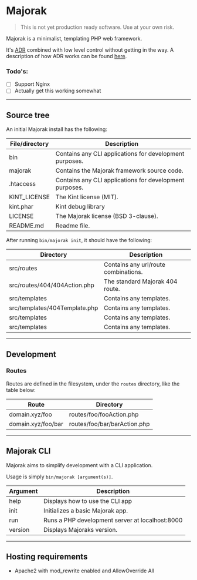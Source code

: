 # Majorak
> This is not yet production ready software. Use at your own risk.

Majorak is a minimalist, templating PHP web framework.

It's [ADR](https://github.com/pmjones/adr) combined with low level control without getting in the way.
A description of how ADR works can be found [here](https://github.com/pmjones/adr/blob/master/IMPLEMENTATION.md).

### Todo's:
- [ ] Support Nginx
- [ ] Actually get this working somewhat

---

## Source tree
An initial Majorak install has the following:

| File/directory | Description |
| ----------- | ----------- |
| bin | Contains any CLI applications for development purposes. |
| majorak | Contains the Majorak framework source code. |
| .htaccess | Contains any CLI applications for development purposes. |
| KINT_LICENSE | The Kint license (MIT). |
| kint.phar | Kint debug library |
| LICENSE | The Majorak license (BSD 3-clause). |
| README.md | Readme file. |

After running `bin/majorak init`, it should have the following:

| Directory | Description |
| ----------- | ----------- |
| src/routes | Contains any url/route combinations. |
| src/routes/404/404Action.php | The standard Majorak 404 route. |
| src/templates | Contains any templates. |
| src/templates/404Template.php | Contains any templates. |
| src/templates | Contains any templates. |
| src/templates | Contains any templates. |

---

## Development

### Routes
Routes are defined in the filesystem, under the `routes` directory, like the table below:

| Route | Directory |
| ----------- | ----------- |
| domain.xyz/foo | routes/foo/fooAction.php |
| domain.xyz/foo/bar | routes/foo/bar/barAction.php |

---

## Majorak CLI
Majorak aims to simplify development with a CLI application.

Usage is simply `bin/majorak [argument(s)]`.

| Argument | Description |
| ----------- | ----------- |
| help | Displays how to use the CLI app |
| init | Initializes a basic Majorak app. |
| run | Runs a PHP development server at localhost:8000 |
| version | Displays Majoraks version. |

---

## Hosting requirements
- Apache2 with mod_rewrite enabled and AllowOverride All
